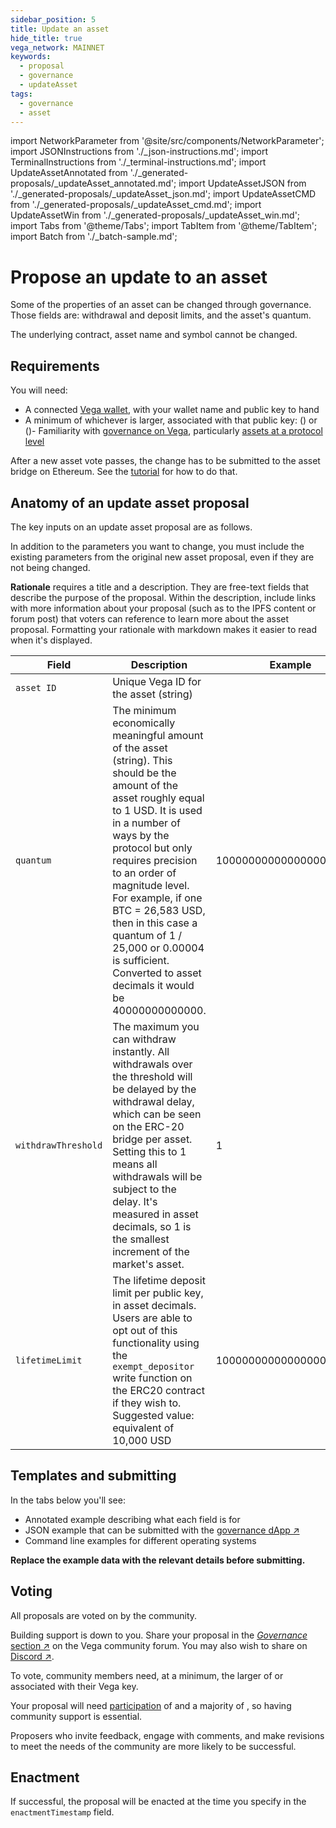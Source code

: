 ```yaml
---
sidebar_position: 5
title: Update an asset
hide_title: true
vega_network: MAINNET
keywords:
  - proposal
  - governance
  - updateAsset
tags:
  - governance
  - asset
---
```


import NetworkParameter from '@site/src/components/NetworkParameter';
import JSONInstructions from './_json-instructions.md';
import TerminalInstructions from './_terminal-instructions.md';
import UpdateAssetAnnotated from './_generated-proposals/_updateAsset_annotated.md';
import UpdateAssetJSON from './_generated-proposals/_updateAsset_json.md';
import UpdateAssetCMD from './_generated-proposals/_updateAsset_cmd.md';
import UpdateAssetWin from './_generated-proposals/_updateAsset_win.md';
import Tabs from '@theme/Tabs';
import TabItem from '@theme/TabItem';
import Batch from './_batch-sample.md';

# Propose an update to an asset

Some of the properties of an asset can be changed through governance. Those fields are: withdrawal and deposit limits, and the asset's quantum.

The underlying contract, asset name and symbol cannot be changed.

## Requirements

You will need:

* A connected [Vega wallet](../../tools/vega-wallet/index.md), with your wallet name and public key to hand
* A minimum of whichever is larger, associated with that public key: <NetworkParameter frontMatter={frontMatter} param="governance.proposal.asset.minProposerBalance" hideValue={true}/> (<NetworkParameter frontMatter={frontMatter} param="governance.proposal.asset.minProposerBalance" hideName={true} formatter="governanceToken" suffix="tokens"/>) or <NetworkParameter frontMatter={frontMatter} param="spam.protection.proposal.min.tokens" hideValue={true}/> (<NetworkParameter frontMatter={frontMatter} param="spam.protection.proposal.min.tokens" hideName={true} formatter="governanceToken"  formatter="governanceToken" suffix="tokens"/>)- Familiarity with [governance on Vega](../../concepts/governance.md), particularly [assets at a protocol level](../../concepts/governance.md#asset-governance)

After a new asset vote passes, the change has to be submitted to the asset bridge on Ethereum. See the [tutorial](./update-asset-bridge.md) for how to do that.

## Anatomy of an update asset proposal
The key inputs on an update asset proposal are as follows.

In addition to the parameters you want to change, you must include the existing parameters from the original new asset proposal, even if they are not being changed.

**Rationale** requires a title and a description. They are free-text fields that describe the purpose of the proposal. Within the description, include links with more information about your proposal (such as to the IPFS content or forum post) that voters can reference to learn more about the asset proposal. Formatting your rationale with markdown makes it easier to read when it's displayed.

| Field | Description | Example |
| ----------- | ----------- | ----------- |
| `asset ID` | Unique Vega ID for the asset (string) | |
| `quantum` | The minimum economically meaningful amount of the asset (string). This should be the amount of the asset roughly equal to 1 USD. It is used in a number of ways by the protocol but only requires precision to an order of magnitude level.  For example, if one BTC = 26,583 USD, then in this case a quantum of 1 / 25,000 or 0.00004 is sufficient. Converted to asset decimals it would be 40000000000000. | 1000000000000000000 |
| `withdrawThreshold` | The maximum you can withdraw instantly. All withdrawals over the threshold will be delayed by the withdrawal delay, which can be seen on the ERC-20 bridge per asset. Setting this to 1 means all withdrawals will be subject to the delay. It's measured in asset decimals, so 1 is the smallest increment of the market's asset. | 1 |
| `lifetimeLimit` | The lifetime deposit limit per public key, in asset decimals. Users are able to opt out of this functionality using the `exempt_depositor` write function on the ERC20 contract if they wish to. Suggested value: equivalent of 10,000 USD | 10000000000000000000000 |

<Batch />

## Templates and submitting
In the tabs below you'll see:

* Annotated example describing what each field is for
* JSON example that can be submitted with the [governance dApp ↗](https://governance.vega.xyz/proposals/propose/raw)
* Command line examples for different operating systems

**Replace the example data with the relevant details before submitting.**

<Tabs groupId="updateAssetProposal">
  <TabItem value="annotated" label="Annotated example">
    <UpdateAssetAnnotated />
  </TabItem>
  <TabItem value="json" label="Governance dApp (JSON)">
    <JSONInstructions />
    <UpdateAssetJSON />
  </TabItem>
  <TabItem value="cmd" label="Command line (Linux / OSX)">
    <TerminalInstructions />
    <UpdateAssetCMD />
  </TabItem>
  <TabItem value="win" label="Command line (Windows)">
    <TerminalInstructions />
    <UpdateAssetWin />
  </TabItem>
</Tabs>

## Voting

All proposals are voted on by the community. 

Building support is down to you. Share your proposal in the [_Governance_ section ↗](https://community.vega.xyz/c/governance) on the Vega community forum. You may also wish to share on [Discord ↗](https://vega.xyz/discord).

To vote, community members need, at a minimum, the larger of <NetworkParameter frontMatter={frontMatter} param="governance.proposal.asset.minVoterBalance" suffix="tokens" hideName={true} formatter="governanceToken" /> or <NetworkParameter frontMatter={frontMatter} formatter="governanceToken" param="spam.protection.voting.min.tokens" suffix="tokens" hideName={true} /> associated with their Vega key.

Your proposal will need [participation](../../concepts/governance.md#how-the-outcome-is-calculated) of <NetworkParameter frontMatter={frontMatter} param="governance.proposal.asset.requiredParticipation" formatter="percent" hideName={true} /> and a majority of <NetworkParameter frontMatter={frontMatter} param="governance.proposal.asset.requiredMajority" formatter="percent" hideName={true} />, so having community support is essential.

Proposers who invite feedback, engage with comments, and make revisions to meet the needs of the community are more likely to be successful.

## Enactment
If successful, the proposal will be enacted at the time you specify in the `enactmentTimestamp` field.